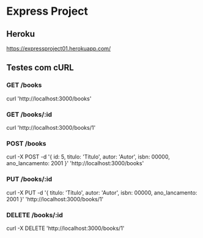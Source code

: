 # Express Project

## Heroku
https://expressproject01.herokuapp.com/

## Testes com cURL 

### GET /books
curl 'http://localhost:3000/books'

### GET /books/:id
curl 'http://localhost:3000/books/1'

### POST /books
curl -X POST -d '{ id: 5, titulo: 'Título', autor: 'Autor', isbn: 00000, ano_lancamento: 2001 }' 'http://localhost:3000/books'

### PUT /books/:id
curl -X PUT -d '{ titulo: 'Título', autor: 'Autor', isbn: 00000, ano_lancamento: 2001 }' 'http://localhost:3000/books/1'

### DELETE /books/:id
curl -X DELETE 'http://localhost:3000/books/1'
